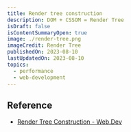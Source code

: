 ```yaml
---
title: Render tree construction
description: DOM + CSSOM = Render Tree
isDraft: false
isContentSummaryOpen: true
image: ./render-tree.png
imageCredit: Render Tree
publishedOn: 2023-08-10
lastUpdatedOn: 2023-08-10
topics:
  - performance
  - web-development
---
```


## Reference

- [Render Tree Construction - Web.Dev](https://web.dev/articles/critical-rendering-path/render-tree-construction)
